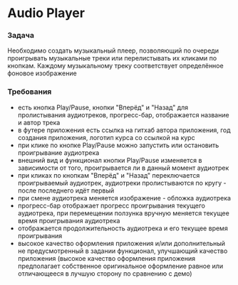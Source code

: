 # Audio Player

### Задача
Необходимо создать музыкальный плеер, позволяющий по очереди проигрывать музыкальные треки или перелистывать их кликами по кнопкам. 
Каждому музыкальному треку соответствует определённое фоновое изображение

### Требования
- есть кнопка Play/Pause, кнопки "Вперёд" и "Назад" для пролистывания аудиотреков, прогресс-бар, отображается название и автор трека
- в футере приложения есть ссылка на гитхаб автора приложения, год создания приложения, логотип курса со ссылкой на курс
- при клике по кнопке Play/Pause можно запустить или остановить проигрывание аудиотрека 
- внешний вид и функционал кнопки Play/Pause изменяется в зависимости от того, проигрывается ли в данный момент аудиотрек 
- при кликах по кнопкам "Вперёд" и "Назад" переключается проигрываемый аудиотрек, аудиотреки пролистываются по кругу - после последнего идёт первый 
- при смене аудиотрека меняется изображение - обложка аудиотрека
- прогресс-бар отображает прогресс проигрывания текущего аудиотрека, при перемещении ползунка вручную меняется текущее время проигрывания аудиотрека
- отображается продолжительность аудиотрека и его текущее время проигрывания
- высокое качество оформления приложения и/или дополнительный не предусмотренный в задании функционал, улучшающий качество приложения
(высокое качество оформления приложения предполагает собственное оригинальное оформление равное или отличающееся в лучшую сторону по сравнению с демо)
